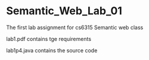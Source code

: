 # Semantic_Web_Lab_01
The first lab assignment for cs6315 Semantic web class


lab1.pdf contains tge requirements

lab1p4.java contains the source code


